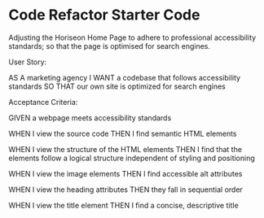 # Code Refactor Starter Code

Adjusting the Horiseon Home Page to adhere to professional accessibility standards;
so that the page is optimised for search engines.

User Story: 

AS A marketing agency
I WANT a codebase that follows accessibility standards
SO THAT our own site is optimized for search engines

Acceptance Criteria: 

GIVEN a webpage meets accessibility standards

WHEN I view the source code
THEN I find semantic HTML elements

WHEN I view the structure of the HTML elements
THEN I find that the elements follow a logical structure independent of styling and positioning

WHEN I view the image elements
THEN I find accessible alt attributes

WHEN I view the heading attributes
THEN they fall in sequential order

WHEN I view the title element
THEN I find a concise, descriptive title
